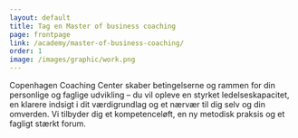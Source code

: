 ```yaml
---
layout: default
title: Tag en Master of business coaching
page: frontpage
link: /academy/master-of-business-coaching/
order: 1
image: /images/graphic/work.png
---
```

Copenhagen Coaching Center skaber betingelserne og rammen for din personlige og faglige udvikling – du vil opleve en styrket ledelseskapacitet, en klarere indsigt i dit værdigrundlag og et nærvær til dig selv og din omverden. Vi tilbyder dig et kompetenceløft, en ny metodisk praksis og et fagligt stærkt forum.